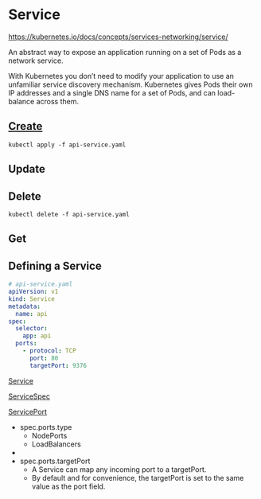 # Service

https://kubernetes.io/docs/concepts/services-networking/service/

An abstract way to expose an application running on a set of Pods as a network service.

With Kubernetes you don’t need to modify your application to use an unfamiliar service discovery mechanism. Kubernetes gives Pods their own IP addresses and a single DNS name for a set of Pods, and can load-balance across them.

## [Create](https://kubernetes.io/docs/concepts/services-networking/connect-applications-service/#creating-a-service)

```
kubectl apply -f api-service.yaml
```

## Update

## Delete

```
kubectl delete -f api-service.yaml
```

## Get

## Defining a Service

```yaml
# api-service.yaml
apiVersion: v1
kind: Service
metadata:
  name: api
spec:
  selector:
    app: api
  ports:
    - protocol: TCP
      port: 80
      targetPort: 9376
```

[Service](https://kubernetes.io/docs/reference/generated/kubernetes-api/v1.10/#service-v1-core)

[ServiceSpec](https://kubernetes.io/docs/reference/generated/kubernetes-api/v1.10/#servicespec-v1-core)

[ServicePort](https://kubernetes.io/docs/concepts/services-networking/service/#virtual-ips-and-service-proxies)

- spec.ports.type
  - NodePorts
  - LoadBalancers
- 
- spec.ports.targetPort
  - A Service can map any incoming port to a targetPort.
  - By default and for convenience, the targetPort is set to the same value as the port field.

